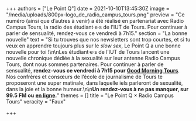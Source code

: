 +++
authors = ["Le Point Q"]
date = 2021-10-10T13:45:30Z
image = "/media/uploads/800px-logo_de_radio_campus_tours.png"
preview = "Ce numéro (ainsi que d’autres à venir) a été réalisé en partenariat avec Radio Campus Tours, la radio des étudiant·e·s de l’IUT de Tours. Pour continuer à parler de sensualité, rendez-vous ce vendredi à 7h15."
section = "La bonne nouvelle"
text = "Si tu trouves que nos newsletters sont trop courtes, et si tu veux en apprendre toujours plus sur le _slow sex_, Le Point Q a une bonne nouvelle pour toi&nbsp;!\n\nLes étudiant·e·s de l’IUT de Tours lancent une nouvelle chronique dédiée à la sexualité sur leur antenne Radio Campus Tours, dont nous sommes partenaires. Pour continuer à parler de sensualité, **rendez-vous ce vendredi à 7h15 pour** [**Good Morning Tours**](https://www.radiocampustours.com/emissions/good-morning-tours/). Nos confrères et consœurs de l’école de journalisme de Tours te proposeront une super matinale, dans laquelle iels parleront de sexualité, dans la joie et la bonne humeur.\n\n**Un rendez-vous à ne pas manquer, sur 99.5 FM ou** [**en ligne**](https://radiocampus.fr/player/index.php?radio=TOURS)**.**"
themes = []
title = "Le Point Q × Radio Campus Tours"
veracity = "Faux"

+++
